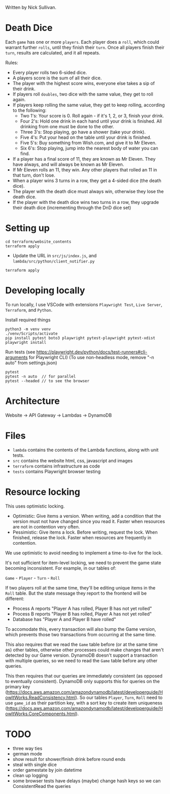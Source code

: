Written by Nick Sullivan.


# Death Dice

Each `game` has one or more `players`. Each player does a `roll`, which could warrant further `rolls`, until they finish their `turn`. Once all players finish their `turn`, results are calculated, and it all repeats. 

Rules:
 - Every player rolls two 6-sided dice.
 - A players score is the sum of all their dice.
 - The player with the highest score wins, everyone else takes a sip of their drink.
 - If players roll `doubles`, two dice with the same value, they get to roll again.
 - If players keep rolling the same value, they get to keep rolling, according to the following:
   - Two 1's: Your score is 0. Roll again - if it's 1, 2, or 3, finish your drink. 
   - Four 2's: Hold one drink in each hand until your drink is finished. All drinking from one must be done to the other.
   - Three 3's: Stop playing, go have a shower (take your drink).
   - Five 4's: Put your head on the table until your drink is finished.
   - Five 5's: Buy something from Wish.com, and give it to Mr Eleven.
   - Six 6's: Stop playing, jump into the nearest body of water you can find.
 - If a player has a final score of 11, they are known as Mr Eleven. They have always, and will always be known as Mr Eleven.
 - If Mr Eleven rolls an 11, they win. Any other players that rolled an 11 in that turn, don't lose.
 - When a player wins 3 turns in a row, they get a 4-sided dice (the death dice).
 - The player with the death dice must always win, otherwise they lose the death dice.
 - If the player with the death dice wins two turns in a row, they upgrade their death dice (incrementing through the DnD dice set)


# Setting up

```
cd terraform/website_contents
terraform apply
```

- Update the URL in `src/js/index.js`, and `lambda/src/python/client_notifier.py`

```
terraform apply
```

# Developing locally

To run locally, I use VSCode with extensions `Playwright Test`, `Live Server`, `Terraform`, and `Python`.

Install required things

```
python3 -m venv venv
./venv/Scripts/activate
pip install pytest boto3 playwright pytest-playwright pytest-xdist
playwright install
```

Run tests (see https://playwright.dev/python/docs/test-runners#cli-arguments for Playwright CLI)
(To use non-headless mode, remove "-n auto" from settings.json)

```
pytest 
pytest -n auto  // for parallel
pytest --headed // to see the browser
```

# Architecture

Website -> API Gateway -> Lambdas -> DynamoDB


# Files

- `lambda` contains the contents of the Lambda functions, along with unit tests.
- `src` contains the website html, css, javascript and images
- `terraform` contains infrastructure as code
- `tests` contains Playwright browser testing


# Resource locking

This uses optimistic locking.
- Optimistic: Give items a version. When writing, add a condition that the version must not have changed since you read it. Faster when resources are not in contention very often.
- Pessimistic: Give items a lock. Before writing, request the lock. When finished, release the lock. Faster when resources are frequently in contention.

We use optimistic to avoid needing to implement a time-to-live for the lock.

It's not sufficient for item-level locking, we need to prevent the game state becoming inconsistent. For example, in our tables of:

`Game` - `Player` - `Turn` - `Roll`

If two players roll at the same time, they'll be editing unique items in the `Roll` table. But the state message they report to the frontend will be different:
- Process A reports "Player A has rolled, Player B has not yet rolled"
- Process B reports "Player B has rolled, Player A has not yet rolled"
- Database has "Player A and Player B have rolled"

To accomodate this, every transaction will also bump the Game version, which prevents those two transactions from occurring at the same time.

This also requires that we read the `Game` table before (or at the same time as) other tables, otherwise other processes could make changes that aren't detected by our Game version. DynamoDB doesn't support a transaction with multiple queries, so we need to read the `Game` table before any other queries.

This then requires that our queries are immediately consistent (as opposed to eventually consistent). DynamoDB only supports this for queries on the primary key (https://docs.aws.amazon.com/amazondynamodb/latest/developerguide/HowItWorks.ReadConsistency.html). So our tables `Player`, `Turn`, `Roll`
need to use `game_id` as their partition key, with a sort key to create item uniqueness (https://docs.aws.amazon.com/amazondynamodb/latest/developerguide/HowItWorks.CoreComponents.html).


# TODO

- three way ties
- german mode
- show result for shower/finish drink before round ends
- steal with single dice
- order gamestate by join datetime
- clean up logging
- some browser tests have delays
(maybe) change hash keys so we can ConsistentRead the queries
